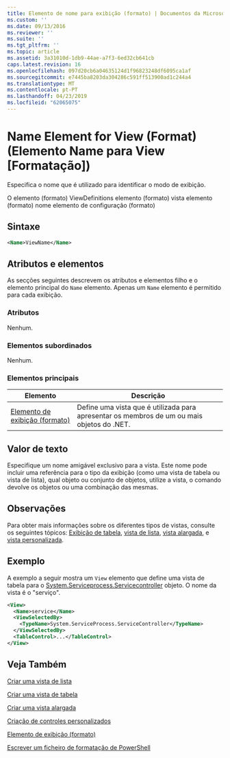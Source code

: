 ```yaml
---
title: Elemento de nome para exibição (formato) | Documentos da Microsoft
ms.custom: ''
ms.date: 09/13/2016
ms.reviewer: ''
ms.suite: ''
ms.tgt_pltfrm: ''
ms.topic: article
ms.assetid: 3a31010d-1db9-44ae-a7f3-6ed32cb641cb
caps.latest.revision: 16
ms.openlocfilehash: 097d20cb6a04635124d1f96823248df6095ca1af
ms.sourcegitcommit: e7445ba8203da304286c591ff513900ad1c244a4
ms.translationtype: MT
ms.contentlocale: pt-PT
ms.lasthandoff: 04/23/2019
ms.locfileid: "62065075"
---
```

# <a name="name-element-for-view-format"></a>Name Element for View (Format) (Elemento Name para View [Formatação])

Especifica o nome que é utilizado para identificar o modo de exibição.

O elemento (formato) ViewDefinitions elemento (formato) vista elemento (formato) nome elemento de configuração (formato)

## <a name="syntax"></a>Sintaxe

```xml
<Name>ViewName</Name>
```

## <a name="attributes-and-elements"></a>Atributos e elementos

As secções seguintes descrevem os atributos e elementos filho e o elemento principal do `Name` elemento. Apenas um `Name` elemento é permitido para cada exibição.

### <a name="attributes"></a>Atributos

Nenhum.

### <a name="child-elements"></a>Elementos subordinados

Nenhum.

### <a name="parent-elements"></a>Elementos principais

|Elemento|Descrição|
|-------------|-----------------|
|[Elemento de exibição (formato)](./view-element-format.md)|Define uma vista que é utilizada para apresentar os membros de um ou mais objetos do .NET.|

## <a name="text-value"></a>Valor de texto

Especifique um nome amigável exclusivo para a vista. Este nome pode incluir uma referência para o tipo da exibição (como uma vista de tabela ou vista de lista), qual objeto ou conjunto de objetos, utilize a vista, o comando devolve os objetos ou uma combinação das mesmas.

## <a name="remarks"></a>Observações

Para obter mais informações sobre os diferentes tipos de vistas, consulte os seguintes tópicos: [Exibição de tabela](./creating-a-table-view.md), [vista de lista](./creating-a-list-view.md), [vista alargada](./creating-a-wide-view.md), e [vista personalizada](./creating-custom-controls.md).

## <a name="example"></a>Exemplo

A exemplo a seguir mostra um `View` elemento que define uma vista de tabela para o [System.Serviceprocess.Servicecontroller](/dotnet/api/System.ServiceProcess.ServiceController) objeto. O nome da vista é o "serviço".

```xml
<View>
  <Name>service</Name>
  <ViewSelectedBy>
    <TypeName>System.ServiceProcess.ServiceController</TypeName>
  </ViewSelectedBy>
  <TableControl>...</TableControl>
</View>

```

## <a name="see-also"></a>Veja Também

[Criar uma vista de lista](./creating-a-list-view.md)

[Criar uma vista de tabela](./creating-a-table-view.md)

[Criar uma vista alargada](./creating-a-wide-view.md)

[Criação de controles personalizados](./creating-custom-controls.md)

[Elemento de exibição (formato)](./view-element-format.md)

[Escrever um ficheiro de formatação de PowerShell](./writing-a-powershell-formatting-file.md)
